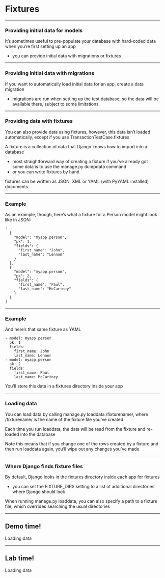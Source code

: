 # Fixtures

---
### Providing initial data for models
It’s sometimes useful to pre-populate your database with hard-coded data when you’re first setting up an app

- you can provide initial data with migrations or fixtures

---
### Providing initial data with migrations
If you want to automatically load initial data for an app, create a data migration
- migrations are run when setting up the test database, so the data will be available there, subject to some limitations

---
### Providing data with fixtures
You can also provide data using fixtures, however, this data isn’t loaded automatically, except if you use TransactionTestCase.fixtures

A fixture is a collection of data that Django knows how to import into a database
- most straightforward way of creating a fixture if you’ve already got some data is to use the manage.py dumpdata command 
- or you can write fixtures by hand
 
 fixtures can be written as JSON, XML or YAML (with PyYAML installed) documents
 
---
### Example

As an example, though, here’s what a fixture for a Person model might look like in JSON:
```
[
  {
    "model": "myapp.person",
    "pk": 1,
    "fields": {
      "first_name": "John",
      "last_name": "Lennon"
    }
  },
  {
    "model": "myapp.person",
    "pk": 2,
    "fields": {
      "first_name": "Paul",
      "last_name": "McCartney"
    }
  }
]
```

---
### Example
And here’s that same fixture as YAML
```
- model: myapp.person
  pk: 1
  fields:
    first_name: John
    last_name: Lennon
- model: myapp.person
  pk: 2
  fields:
    first_name: Paul
    last_name: McCartney
```
You’ll store this data in a fixtures directory inside your app

---
### Loading data
You can load data by calling manage.py loaddata /fixturename/, where /fixturename/ is the name of the fixture file you’ve created 

Each time you run loaddata, the data will be read from the fixture and re-loaded into the database 

Note this means that if you change one of the rows created by a fixture and then run loaddata again, you’ll wipe out any changes you’ve made

---
### Where Django finds fixture files
By default, Django looks in the fixtures directory inside each app for fixtures

- you can set the FIXTURE_DIRS setting to a list of additional directories where Django should look

When running manage.py loaddata, you can also specify a path to a fixture file, which overrides searching the usual directories

---
<!-- .slide: data-background="url('images/demo.jpg')" data-background-size="cover" --> 
<!-- .slide: class="lab" -->
## Demo time!
Loading data


---
<!-- .slide: data-background="url('images/demo.jpg')" data-background-size="cover" --> 
<!-- .slide: class="lab" -->
## Lab time!
Loading data

